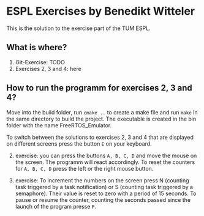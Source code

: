 # ESPL Exercises by Benedikt Witteler

This is the solution to the exercise part of the TUM ESPL.

## What is where?
1. Git-Exercise: TODO
2. Exercises 2, 3 and 4: here

## How to run the programm for exercises 2, 3 and 4?
Move into the build folder, run `cmake ..` to create a make file and run `make` in the same directory to build the project. The executable is created in the bin folder with the name FreeRTOS_Emulator.  

To switch between the solutions to exercises 2, 3 and 4 that are displayed on different screens press the button `E` on your keyboard.  

2. exercise: you can press the buttons `A, B, C, D` and move the mouse on the screen. The programm will react accordingly. To reset the counters for `A, B, C, D` press the left or the right mouse button.

3. exercise: To increment the numbers on the screen press N (counting task triggered by a task notification) or S (counting task triggered by a semaphore). Their value is reset to zero with a period of 15 seconds. To pause or resume the counter, counting the seconds passed since the launch of the program presse `P`.